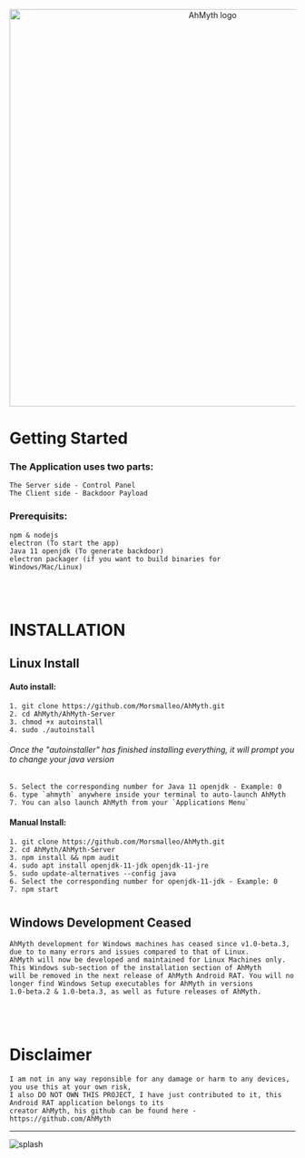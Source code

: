 <p align="center">

  <img width="700" src="https://user-images.githubusercontent.com/64344168/133610397-bafc580f-2f4b-4bd1-9273-a0216bcaac87.jpg" alt="AhMyth logo">

</p>

#
# Getting Started
### The Application uses two parts:
    The Server side - Control Panel
    The Client side - Backdoor Payload

### Prerequisits:
    npm & nodejs 
    electron (To start the app)
    Java 11 openjdk (To generate backdoor)
    electron packager (if you want to build binaries for Windows/Mac/Linux)
<br /><br />
#
#
# INSTALLATION
## Linux Install
#### Auto install:
    1. git clone https://github.com/Morsmalleo/AhMyth.git
    2. cd AhMyth/AhMyth-Server
    3. chmod +x autoinstall
    4. sudo ./autoinstall
###### Once the "autoinstaller" has finished installing everything, it will prompt you to change your java version
    5. Select the corresponding number for Java 11 openjdk - Example: 0
    6. type `ahmyth` anywhere inside your terminal to auto-launch AhMyth
    7. You can also launch AhMyth from your `Applications Menu`

#### Manual Install:
    1. git clone https://github.com/Morsmalleo/AhMyth.git
    2. cd AhMyth/AhMyth-Server
    3. npm install && npm audit
    4. sudo apt install openjdk-11-jdk openjdk-11-jre
    5. sudo update-alternatives --config java
    6. Select the corresponding number for openjdk-11-jdk - Example: 0
    7. npm start
#
#
## Windows Development Ceased
    AhMyth development for Windows machines has ceased since v1.0-beta.3, due to to many errors and issues compared to that of Linux.
    AhMyth will now be developed and maintained for Linux Machines only. This Windows sub-section of the installation section of AhMyth
    will be removed in the next release of AhMyth Android RAT. You will no longer find Windows Setup executables for AhMyth in versions 
    1.0-beta.2 & 1.0-beta.3, as well as future releases of AhMyth.
<br /><br />

# Disclaimer
    I am not in any way reponsible for any damage or harm to any devices, you use this at your own risk,
    I also DO NOT OWN THIS PROJECT, I have just contributed to it, this Android RAT application belongs to its 
    creator AhMyth, his github can be found here - https://github.com/AhMyth
---------------------------------------------------------------------------------------------------------------
![splash](https://user-images.githubusercontent.com/64344168/133571994-7595c487-38a5-4c50-845c-597bb12ead94.jpg)


